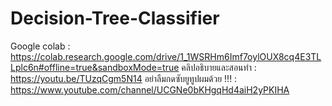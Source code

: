 # Decision-Tree-Classifier

Google colab : https://colab.research.google.com/drive/1_1WSRHm6Imf7oylOUX8cq4E3TLLplc6n#offline=true&sandboxMode=true
คลิปอธิบายและสอนทำ : https://youtu.be/TUzqCgm5N14
อย่าลืมกดซับยูทูปผมด้วย !!! : https://www.youtube.com/channel/UCGNe0bKHgqHd4aiH2yPKIHA

